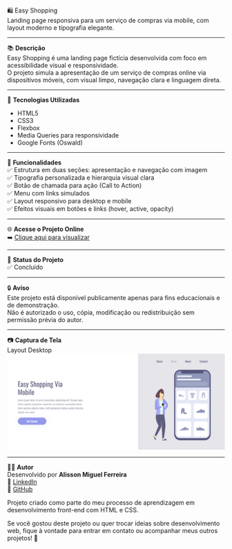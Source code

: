 🛍️ Easy Shopping  
Landing page responsiva para um serviço de compras via mobile, com layout moderno e tipografia elegante.

---

📚 **Descrição**  
Easy Shopping é uma landing page fictícia desenvolvida com foco em acessibilidade visual e responsividade.  
O projeto simula a apresentação de um serviço de compras online via dispositivos móveis, com visual limpo, navegação clara e linguagem direta.

---

🚀 **Tecnologias Utilizadas**  
- HTML5  
- CSS3  
- Flexbox  
- Media Queries para responsividade  
- Google Fonts (Oswald)

---

🎯 **Funcionalidades**  
✅ Estrutura em duas seções: apresentação e navegação com imagem  
✅ Tipografia personalizada e hierarquia visual clara  
✅ Botão de chamada para ação (Call to Action)  
✅ Menu com links simulados  
✅ Layout responsivo para desktop e mobile  
✅ Efeitos visuais em botões e links (hover, active, opacity)

---

🌐 **Acesse o Projeto Online**  
➡️ [Clique aqui para visualizar](https://alisson-miguelferreira.github.io/easy-shopping)

---

📌 **Status do Projeto**  
✅ Concluído

---

🔒 **Aviso**  
Este projeto está disponível publicamente apenas para fins educacionais e de demonstração.  
Não é autorizado o uso, cópia, modificação ou redistribuição sem permissão prévia do autor.

---

📷 **Captura de Tela**  
Layout Desktop  
![Preview do Projeto](./assets/Print%20tela%20Easy%20Shopping.png)

---

👨‍💻 **Autor**  
Desenvolvido por **Alisson Miguel Ferreira**  
💼 [LinkedIn](https://www.linkedin.com/in/alisson-miguelferreira)  
📂 [GitHub](https://github.com/alisson-miguelferreira)

Projeto criado como parte do meu processo de aprendizagem em desenvolvimento front-end com HTML e CSS.

Se você gostou deste projeto ou quer trocar ideias sobre desenvolvimento web, fique à vontade para entrar em contato ou acompanhar meus outros projetos! 🚀

